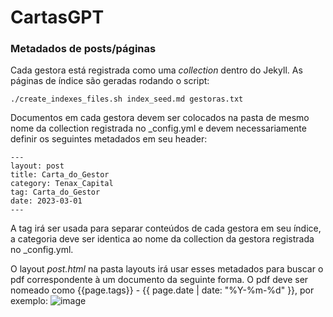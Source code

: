 # CartasGPT

### Metadados de posts/páginas

Cada gestora está registrada como uma *collection* dentro do Jekyll. 
As páginas de índice são geradas rodando o script:

```console
./create_indexes_files.sh index_seed.md gestoras.txt
```

Documentos em cada gestora devem ser colocados na pasta de mesmo nome da collection registrada no _config.yml
e devem necessariamente definir os seguintes metadados em seu header:

```text
---
layout: post
title: Carta_do_Gestor
category: Tenax_Capital
tag: Carta_do_Gestor
date: 2023-03-01
---
```

A tag irá ser usada para separar conteúdos de cada gestora em seu índice, a categoria deve ser identica ao nome da collection da gestora 
registrada no _config.yml. 


O layout *post.html* na pasta layouts irá usar esses metadados para buscar o pdf correspondente à um documento da seguinte forma.
O pdf deve ser nomeado como {{page.tags}} - {{ page.date | date: "%Y-%m-%d" }}, por exemplo:
![image](https://user-images.githubusercontent.com/11686042/236899481-11698df7-fd10-4217-9bea-69345aa7b0e9.png)

